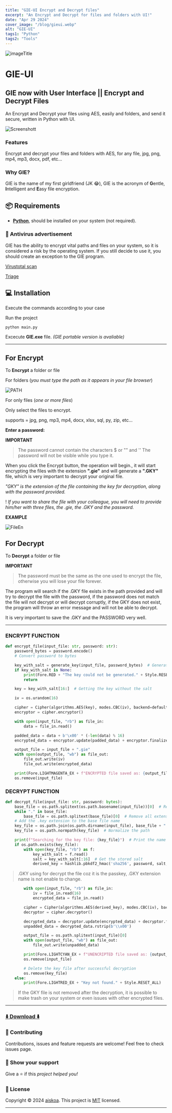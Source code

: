 ```yaml
---
title: "GIE-UI Encrypt and Decrypt files"
excerpt: "An Encrypt and Decrypt for files and folders with UI!"
date: "Apr 29 2024"
cover_image: "/blog/gieui.webp"
alt: "GIE-UI"
tags1: "Python"
tags2: "Tools"
---
```


![imageTitle](https://raw.githubusercontent.com/aiskoa/GIE-UI/main/img/title.png)

# GIE-UI

## GIE now with User Interface || Encrypt and Decrypt Files

An Encrypt and Decrypt your files using AES, easily and folders, and send it secure, written in Python with UI.

![Screenshott](https://i.imgur.com/NC2A0HT.jpeg)

### Features

Encrypt and decrypt your files and folders with AES, for any file, jpg, png, mp4, mp3, docx, pdf, etc... 

### Why GIE?

GIE is the name of my first girldfriend (JK 😂), GIE is the acronym of **G**entle, **I**ntelligent and **E**asy file encryption.

## 📦 Requirements

- **[Python](https://www.python.org/downloads/)**, should be installed on your system (not required).

### 🦠 Antivirus advertisement

GIE has the ability to encrypt vital paths and files on your system, so it is considered a risk by the operating system. If you still decide to use it, you should create an exception to the GIE program.

[Virustotal scan](https://www.virustotal.com/gui/file/49a6c879bb46ad0f357a545f6f6577bb418c7f210cac60556f45051a9473851b/detection)

[Triage](https://tria.ge/240428-bnst8acg68)

## 💻 Installation

Execute the commands according to your case

Run the project

```batch
python main.py
```

Excecute **GIE.exe** file.
*(GIE portable version is avaliable)*

---

## For Encrypt

To **Encrypt** a folder or file

For folders (_you must type the path as it appears in your file browser_)

![PATH](https://i.imgur.com/Lah8Ri8.png)

For only files (_one or more files_)

Only select the files to encrypt.

supports = jpg, png, mp3, mp4, docx, xlsx, sql, py, zip, etc...

**Enter a password:**

**IMPORTANT**

> The password cannot contain the characters $ or "" and ''
> The password will not be visible while you type it.

When you click the Encrypt button, the operation will begin., it will start encrypting the files with the extension **".gie"** and will generate a **".GKY"** file, which is very important to decrypt your original file.

*"GKY" is the extension of the file containing the key for decryption, along with the password provided.*

! *If you want to share the file with your colleague, you will need to provide him/her with three files, the .gie, the .GKY and the password.*

**EXAMPLE**

![FileEn](https://i.imgur.com/pGLWaxL.jpeg)


## For Decrypt

To **Decrypt** a folder or file

**IMPORTANT**  
> The password must be the same as the one used to encrypt the file, otherwise you will lose your file forever.

The program will search if the .GKY file exists in the path provided and will try to decrypt the file with the password, if the password does not match the file will not decrypt or will decrypt corruptly, if the GKY does not exist, the program will throw an error message and will not be able to decrypt.

It is very important to save the .GKY and the PASSWORD very well.

---

### ENCRYPT FUNCTION

```python
def encrypt_file(input_file: str, password: str):
    password_bytes = password.encode()  
    # Convert password to bytes

    key_with_salt = generate_key(input_file, password_bytes)  # Generate the key using bytes
    if key_with_salt is None:
        print(Fore.RED + "The key could not be generated." + Style.RESET_ALL)
        return

    key = key_with_salt[16:]  # Getting the key without the salt

    iv = os.urandom(16)

    cipher = Cipher(algorithms.AES(key), modes.CBC(iv), backend=default_backend())
    encryptor = cipher.encryptor()

    with open(input_file, "rb") as file_in:
        data = file_in.read()

    padded_data = data + b'\x00' * (-len(data) % 16)
    encrypted_data = encryptor.update(padded_data) + encryptor.finalize()

    output_file = input_file + ".gie"
    with open(output_file, "wb") as file_out:
        file_out.write(iv)
        file_out.write(encrypted_data)

    print(Fore.LIGHTMAGENTA_EX + f"ENCRYPTED file saved as: {output_file}" + Style.RESET_ALL)
    os.remove(input_file)
```

### DECRYPT FUNCTION

```python
def decrypt_file(input_file: str, password: bytes):
    base_file = os.path.splitext(os.path.basename(input_file))[0]  # Remove all extensions
    while "." in base_file:
        base_file = os.path.splitext(base_file)[0]  # Remove all extensions
    # Add the .key extension to the base file name
    key_file = os.path.join(os.path.dirname(input_file), base_file + ".GKY")
    key_file = os.path.normpath(key_file)  # Normalize the path

    print(f"Searching for the key file: {key_file}")  # Print the name of the key file we are looking for
    if os.path.exists(key_file):
        with open(key_file, "rb") as f:
            key_with_salt = f.read()
            salt = key_with_salt[:16]  # Get the stored salt
            derived_key = hashlib.pbkdf2_hmac('sha256', password, salt, 100000, 32)
```

> .GKY using for decrypt the file coz it is the passkey, .GKY extension name is not enable to change.

```python
        with open(input_file, "rb") as file_in:
            iv = file_in.read(16)
            encrypted_data = file_in.read()

        cipher = Cipher(algorithms.AES(derived_key), modes.CBC(iv), backend=default_backend())
        decryptor = cipher.decryptor()

        decrypted_data = decryptor.update(encrypted_data) + decryptor.finalize()
        unpadded_data = decrypted_data.rstrip(b'\\x00')

        output_file = os.path.splitext(input_file)[0]
        with open(output_file, "wb") as file_out:
            file_out.write(unpadded_data)

        print(Fore.LIGHTCYAN_EX + f"UNENCRIPTED file saved as: {output_file}" + Style.RESET_ALL)
        os.remove(input_file)
```

```python
        # Delete the key file after successful decryption
        os.remove(key_file)
    else:
        print(Fore.LIGHTRED_EX + "Key not found." + Style.RESET_ALL)
```

> If the GKY file is not removed after the decryption, it is possible to make trash on your system or even issues with other encrypted files.

---

### [⬇️ Download ⬇️](https://aiskoa.github.io/scripts/GIE/)

### 🤝 Contributing

Contributions, issues and feature requests are welcome! Feel free to check issues page.

### 💜 Show your support

Give a ⭐️ if this _project helped you!_ 

### 📝 License

Copyright © 2024 [aiskoa](https://aiskoa.vercel.app). This project is [MIT](/LICENSE) licensed.

---
